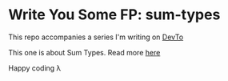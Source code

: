 # Write You Some FP: sum-types

This repo accompanies a series I'm writing on [DevTo](https://dev.to/moosch)

This one is about Sum Types. Read more [here](https://dev.to/moosch/sum-types-in-javascript-15il)

Happy coding λ
